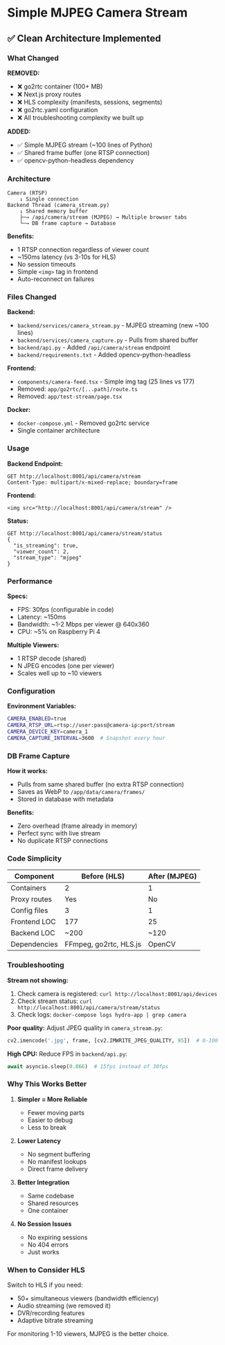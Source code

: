 # Simple MJPEG Camera Stream

## ✅ Clean Architecture Implemented

### What Changed
**REMOVED:**
- ❌ go2rtc container (100+ MB)
- ❌ Next.js proxy routes
- ❌ HLS complexity (manifests, sessions, segments)
- ❌ go2rtc.yaml configuration
- ❌ All troubleshooting complexity we built up

**ADDED:**
- ✅ Simple MJPEG stream (~100 lines of Python)
- ✅ Shared frame buffer (one RTSP connection)
- ✅ opencv-python-headless dependency

### Architecture

```
Camera (RTSP)
    ↓ Single connection
Backend Thread (camera_stream.py)
    ↓ Shared memory buffer
    ├─→ /api/camera/stream (MJPEG) → Multiple browser tabs
    └─→ DB frame capture → Database
```

**Benefits:**
- 1 RTSP connection regardless of viewer count
- ~150ms latency (vs 3-10s for HLS)
- No session timeouts
- Simple `<img>` tag in frontend
- Auto-reconnect on failures

### Files Changed

**Backend:**
- `backend/services/camera_stream.py` - MJPEG streaming (new ~100 lines)
- `backend/services/camera_capture.py` - Pulls from shared buffer
- `backend/api.py` - Added `/api/camera/stream` endpoint
- `backend/requirements.txt` - Added opencv-python-headless

**Frontend:**
- `components/camera-feed.tsx` - Simple img tag (25 lines vs 177)
- Removed: `app/go2rtc/[...path]/route.ts`
- Removed: `app/test-stream/page.tsx`

**Docker:**
- `docker-compose.yml` - Removed go2rtc service
- Single container architecture

### Usage

**Backend Endpoint:**
```
GET http://localhost:8001/api/camera/stream
Content-Type: multipart/x-mixed-replace; boundary=frame
```

**Frontend:**
```tsx
<img src="http://localhost:8001/api/camera/stream" />
```

**Status:**
```
GET http://localhost:8001/api/camera/stream/status
{
  "is_streaming": true,
  "viewer_count": 2,
  "stream_type": "mjpeg"
}
```

### Performance

**Specs:**
- FPS: 30fps (configurable in code)
- Latency: ~150ms
- Bandwidth: ~1-2 Mbps per viewer @ 640x360
- CPU: ~5% on Raspberry Pi 4

**Multiple Viewers:**
- 1 RTSP decode (shared)
- N JPEG encodes (one per viewer)
- Scales well up to ~10 viewers

### Configuration

**Environment Variables:**
```bash
CAMERA_ENABLED=true
CAMERA_RTSP_URL=rtsp://user:pass@camera-ip:port/stream
CAMERA_DEVICE_KEY=camera_1
CAMERA_CAPTURE_INTERVAL=3600  # Snapshot every hour
```

### DB Frame Capture

**How it works:**
- Pulls from same shared buffer (no extra RTSP connection)
- Saves as WebP to `/app/data/camera/frames/`
- Stored in database with metadata

**Benefits:**
- Zero overhead (frame already in memory)
- Perfect sync with live stream
- No duplicate RTSP connections

### Code Simplicity

| Component | Before (HLS) | After (MJPEG) |
|-----------|--------------|---------------|
| Containers | 2 | 1 |
| Proxy routes | Yes | No |
| Config files | 3 | 1 |
| Frontend LOC | 177 | 25 |
| Backend LOC | ~200 | ~120 |
| Dependencies | FFmpeg, go2rtc, HLS.js | OpenCV |

### Troubleshooting

**Stream not showing:**
1. Check camera is registered: `curl http://localhost:8001/api/devices`
2. Check stream status: `curl http://localhost:8001/api/camera/stream/status`
3. Check logs: `docker-compose logs hydro-app | grep camera`

**Poor quality:**
Adjust JPEG quality in `camera_stream.py`:
```python
cv2.imencode('.jpg', frame, [cv2.IMWRITE_JPEG_QUALITY, 95])  # 0-100
```

**High CPU:**
Reduce FPS in `backend/api.py`:
```python
await asyncio.sleep(0.066)  # 15fps instead of 30fps
```

### Why This Works Better

1. **Simpler = More Reliable**
   - Fewer moving parts
   - Easier to debug
   - Less to break

2. **Lower Latency**
   - No segment buffering
   - No manifest lookups
   - Direct frame delivery

3. **Better Integration**
   - Same codebase
   - Shared resources
   - One container

4. **No Session Issues**
   - No expiring sessions
   - No 404 errors
   - Just works

### When to Consider HLS

Switch to HLS if you need:
- 50+ simultaneous viewers (bandwidth efficiency)
- Audio streaming (we removed it)
- DVR/recording features
- Adaptive bitrate streaming

For monitoring 1-10 viewers, MJPEG is the better choice.

